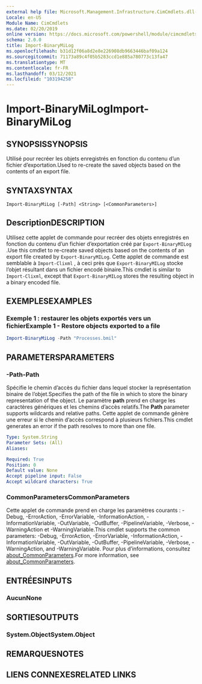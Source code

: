```yaml
---
external help file: Microsoft.Management.Infrastructure.CimCmdlets.dll-Help.xml
Locale: en-US
Module Name: CimCmdlets
ms.date: 02/20/2019
online version: https://docs.microsoft.com/powershell/module/cimcmdlets/import-binarymilog?view=powershell-5.1&WT.mc_id=ps-gethelp
schema: 2.0.0
title: Import-BinaryMiLog
ms.openlocfilehash: b31d12f06a8d2e8e226908db9663446baf09a124
ms.sourcegitcommit: 71173a89c4f05b5283ccd1e885a780773c13fa47
ms.translationtype: MT
ms.contentlocale: fr-FR
ms.lasthandoff: 03/12/2021
ms.locfileid: "103194258"
---
```

# <span data-ttu-id="bd1b9-102">Import-BinaryMiLog</span><span class="sxs-lookup"><span data-stu-id="bd1b9-102">Import-BinaryMiLog</span></span>

## <span data-ttu-id="bd1b9-103">SYNOPSIS</span><span class="sxs-lookup"><span data-stu-id="bd1b9-103">SYNOPSIS</span></span>
<span data-ttu-id="bd1b9-104">Utilisé pour recréer les objets enregistrés en fonction du contenu d’un fichier d’exportation.</span><span class="sxs-lookup"><span data-stu-id="bd1b9-104">Used to re-create the saved objects based on the contents of an export file.</span></span>

## <span data-ttu-id="bd1b9-105">SYNTAX</span><span class="sxs-lookup"><span data-stu-id="bd1b9-105">SYNTAX</span></span>

```
Import-BinaryMiLog [-Path] <String> [<CommonParameters>]
```

## <span data-ttu-id="bd1b9-106">Description</span><span class="sxs-lookup"><span data-stu-id="bd1b9-106">DESCRIPTION</span></span>

<span data-ttu-id="bd1b9-107">Utilisez cette applet de commande pour recréer des objets enregistrés en fonction du contenu d’un fichier d’exportation créé par `Export-BinaryMILog` .</span><span class="sxs-lookup"><span data-stu-id="bd1b9-107">Use this cmdlet to re-create saved objects based on the contents of an export file created by `Export-BinaryMILog`.</span></span> <span data-ttu-id="bd1b9-108">Cette applet de commande est semblable à `Import-Clixml` , à ceci près que `Export-BinaryMILog` stocke l’objet résultant dans un fichier encodé binaire.</span><span class="sxs-lookup"><span data-stu-id="bd1b9-108">This cmdlet is similar to `Import-Clixml`, except that `Export-BinaryMILog` stores the resulting object in a binary encoded file.</span></span>

## <span data-ttu-id="bd1b9-109">EXEMPLES</span><span class="sxs-lookup"><span data-stu-id="bd1b9-109">EXAMPLES</span></span>

### <span data-ttu-id="bd1b9-110">Exemple 1 : restaurer les objets exportés vers un fichier</span><span class="sxs-lookup"><span data-stu-id="bd1b9-110">Example 1 - Restore objects exported to a file</span></span>

```powershell
Import-BinaryMiLog -Path "Processes.bmil"
```

## <span data-ttu-id="bd1b9-111">PARAMETERS</span><span class="sxs-lookup"><span data-stu-id="bd1b9-111">PARAMETERS</span></span>

### <span data-ttu-id="bd1b9-112">-Path</span><span class="sxs-lookup"><span data-stu-id="bd1b9-112">-Path</span></span>

<span data-ttu-id="bd1b9-113">Spécifie le chemin d’accès du fichier dans lequel stocker la représentation binaire de l’objet.</span><span class="sxs-lookup"><span data-stu-id="bd1b9-113">Specifies the path of the file in which to store the binary representation of the object.</span></span> <span data-ttu-id="bd1b9-114">Le paramètre **path** prend en charge les caractères génériques et les chemins d’accès relatifs.</span><span class="sxs-lookup"><span data-stu-id="bd1b9-114">The **Path** parameter supports wildcards and relative paths.</span></span> <span data-ttu-id="bd1b9-115">Cette applet de commande génère une erreur si le chemin d’accès correspond à plusieurs fichiers.</span><span class="sxs-lookup"><span data-stu-id="bd1b9-115">This cmdlet generates an error if the path resolves to more than one file.</span></span>

```yaml
Type: System.String
Parameter Sets: (All)
Aliases:

Required: True
Position: 0
Default value: None
Accept pipeline input: False
Accept wildcard characters: True
```

### <span data-ttu-id="bd1b9-116">CommonParameters</span><span class="sxs-lookup"><span data-stu-id="bd1b9-116">CommonParameters</span></span>
<span data-ttu-id="bd1b9-117">Cette applet de commande prend en charge les paramètres courants : -Debug, -ErrorAction, -ErrorVariable, -InformationAction, -InformationVariable, -OutVariable, -OutBuffer, -PipelineVariable, -Verbose, -WarningAction et -WarningVariable.</span><span class="sxs-lookup"><span data-stu-id="bd1b9-117">This cmdlet supports the common parameters: -Debug, -ErrorAction, -ErrorVariable, -InformationAction, -InformationVariable, -OutVariable, -OutBuffer, -PipelineVariable, -Verbose, -WarningAction, and -WarningVariable.</span></span> <span data-ttu-id="bd1b9-118">Pour plus d’informations, consultez [about_CommonParameters](https://go.microsoft.com/fwlink/?LinkID=113216).</span><span class="sxs-lookup"><span data-stu-id="bd1b9-118">For more information, see [about_CommonParameters](https://go.microsoft.com/fwlink/?LinkID=113216).</span></span>

## <span data-ttu-id="bd1b9-119">ENTRÉES</span><span class="sxs-lookup"><span data-stu-id="bd1b9-119">INPUTS</span></span>

### <span data-ttu-id="bd1b9-120">Aucun</span><span class="sxs-lookup"><span data-stu-id="bd1b9-120">None</span></span>

## <span data-ttu-id="bd1b9-121">SORTIES</span><span class="sxs-lookup"><span data-stu-id="bd1b9-121">OUTPUTS</span></span>

### <span data-ttu-id="bd1b9-122">System.Object</span><span class="sxs-lookup"><span data-stu-id="bd1b9-122">System.Object</span></span>

## <span data-ttu-id="bd1b9-123">REMARQUES</span><span class="sxs-lookup"><span data-stu-id="bd1b9-123">NOTES</span></span>

## <span data-ttu-id="bd1b9-124">LIENS CONNEXES</span><span class="sxs-lookup"><span data-stu-id="bd1b9-124">RELATED LINKS</span></span>
